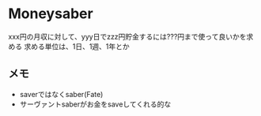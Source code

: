 # Moneysaber
xxx円の月収に対して、yyy日でzzz円貯金するには???円まで使って良いかを求める
求める単位は、1日、1週、1年とか

## メモ
- saverではなくsaber(Fate)
- サーヴァントsaberがお金をsaveしてくれる的な
